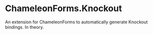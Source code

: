 ChameleonForms.Knockout
=======================

An extension for ChameleonForms to automatically generate Knockout bindings. In theory.
